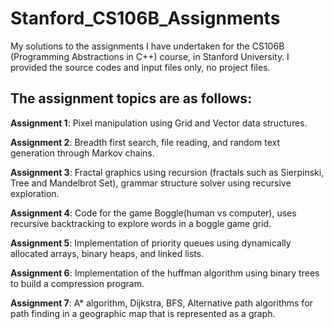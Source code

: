 # Stanford_CS106B_Assignments

My solutions to the assignments I have undertaken for the CS106B (Programming Abstractions in C++) course,
in Stanford University. I provided the source codes and input files only, no project files. 

## The assignment topics are as follows:

**Assignment 1**: Pixel manipulation using Grid and Vector data structures.

**Assignment 2**: Breadth first search, file reading, and random text generation through Markov chains.

**Assignment 3**: Fractal graphics using recursion (fractals such as Sierpinski, Tree and Mandelbrot Set), grammar structure
solver using recursive exploration.

**Assignment 4**: Code for the game Boggle(human vs computer), uses recursive backtracking to explore words 
in a boggle game grid.

**Assignment 5**: Implementation of priority queues using dynamically allocated arrays, binary heaps, and linked lists.

**Assignment 6**: Implementation of the huffman algorithm using binary trees to build a compression program.

**Assignment 7**: A* algorithm, Dijkstra, BFS, Alternative path algorithms for path finding in a geographic map that is
represented as a graph.

